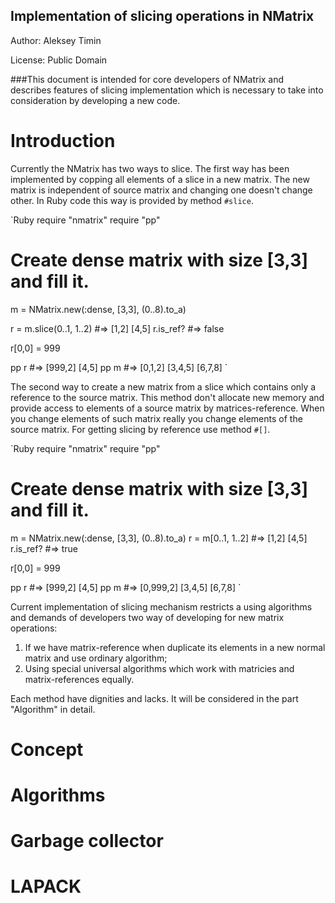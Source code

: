 Implementation of slicing operations in NMatrix
--------------------------------------------------

Author: Aleksey Timin

License: Public Domain

###This document is intended for core developers of NMatrix and describes features of slicing implementation which is necessary to take into consideration by developing a new code.


Introduction
=================================================
Currently the NMatrix has two ways to slice. The first way has been implemented by copping all elements of a slice in a new matrix. The new matrix is independent of source matrix and changing one doesn't change other. In Ruby code this way is provided by method `#slice`.

`Ruby
  require "nmatrix"
  require "pp"

  # Create dense matrix with size [3,3] and fill it.
  m = NMatrix.new(:dense, [3,3], (0..8).to_a)

  r = m.slice(0..1, 1..2) #=> [1,2] [4,5]
  r.is_ref?         #=> false

  r[0,0] = 999    

  pp r              #=> [999,2] [4,5]
  pp m              #=> [0,1,2] [3,4,5] [6,7,8]
`

The second way to create a new matrix from a slice which contains only a reference to the source matrix. This method don't allocate new memory and provide access to elements of a source matrix by matrices-reference. When you change elements of such matrix really you change elements of the source matrix. For getting slicing by reference use method `#[]`. 

`Ruby
  require "nmatrix"
  require "pp"

  # Create dense matrix with size [3,3] and fill it.
  m = NMatrix.new(:dense, [3,3], (0..8).to_a) 
  r = m[0..1, 1..2] #=> [1,2] [4,5]
  r.is_ref?         #=> true

  r[0,0] = 999    

  pp r              #=> [999,2] [4,5]
  pp m              #=> [0,999,2] [3,4,5] [6,7,8]
`

Current implementation of slicing mechanism restricts a using algorithms and demands of developers two way of developing for new matrix operations:

1. If we have matrix-reference when duplicate its elements in a new normal matrix and use ordinary algorithm;
2. Using special universal algorithms which work with matricies and matrix-references equally.

Each method have dignities and lacks. It will be considered in the part "Algorithm" in detail.

Concept
=================================================

Algorithms
=================================================

Garbage collector
=================================================

LAPACK
=================================================

